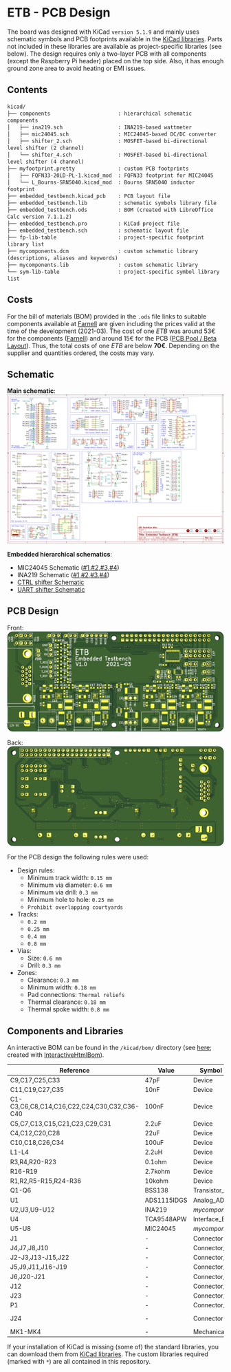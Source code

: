 # ETB - PCB Design

The board was designed with KiCad `version 5.1.9` and mainly uses schematic symbols and PCB footprints available in the [KiCad libraries](https://kicad.org/libraries/download/).
Parts not included in these libraries are available as project-specific libraries (see below).
The design requires only a two-layer PCB with all components (except the Raspberry Pi header) placed on the top side.
Also, it has enough ground zone area to avoid heating or EMI issues.


## Contents

```
kicad/
├── components                      : hierarchical schematic components
│   ├── ina219.sch                  : INA219-based wattmeter
│   ├── mic24045.sch                : MIC24045-based DC/DC converter
│   ├── shifter_2.sch               : MOSFET-based bi-directional level shifter (2 channel)
│   └── shifter_4.sch               : MOSFET-based bi-directional level shifter (4 channel)
├── myfootprint.pretty              : custom PCB footprints
│   ├── FQFN33-20LD-PL-1.kicad_mod  : FQFN33 footprint for MIC24045
│   └── L_Bourns-SRN5040.kicad_mod  : Bourns SRN5040 inductor footprint
├── embedded_testbench.kicad_pcb    : PCB layout file
├── embedded_testbench.lib          : schematic symbols library file
├── embedded_testbench.ods          : BOM (created with LibreOffice Calc version 7.1.1.2)
├── embedded_testbench.pro          : KiCad project file
├── embedded_testbench.sch          : schematic layout file
├── fp-lib-table                    : project-specific footprint library list
├── mycomponents.dcm                : custom schematic library (descriptions, aliases and keywords)
├── mycomponents.lib                : custom schematic library
└── sym-lib-table                   : project-specific symbol library list
```

## Costs

For the bill of materials (BOM) provided in the `.ods` file links to suitable components available at [Farnell](https://www.farnell.com/) are given including the prices valid at the time of the development (2021-03).
The cost of one *ETB* was around 53€ for the components ([Farnell](https://www.farnell.com/)) and around 15€ for the PCB ([PCB Pool / Beta Layout](https://eu.beta-layout.com/pcb/)).
Thus, the total costs of one *ETB* are below **70€**.
Depending on the supplier and quantities ordered, the costs may vary.


## Schematic

**Main schematic**:  
![Main Schematic (/media/schematic/embedded_testbench-main.svg)](../media/schematic/embedded_testbench-main.svg)

**Embedded hierarchical schematics**:  
* MIC24045 Schematic ([#1](../media/schematic/embedded_testbench-mic1.svg),[#2](../media/schematic/embedded_testbench-mic2.svg),[#3](../media/schematic/embedded_testbench-mic3.svg),[#4](../media/schematic/embedded_testbench-mic4.svg))  
* INA219 Schematic ([#1](../media/schematic/embedded_testbench-ina1.svg),[#2](../media/schematic/embedded_testbench-ina2.svg),[#3](../media/schematic/embedded_testbench-ina3.svg),[#4](../media/schematic/embedded_testbench-ina4.svg))  
* [CTRL shifter Schematic](../media/schematic/embedded_testbench-shifter_ctrl.svg)  
* [UART shifter Schematic](../media/schematic/embedded_testbench-shifter_uart.svg)  


## PCB Design

Front:  
![PCB front (/media/pcb/embedded_testbench-front.png)](../media/pcb/embedded_testbench-front.png)

Back:  
![PCB back (/media/pcb/embedded_testbench-back.png)](../media/pcb/embedded_testbench-back.png)

For the PCB design the following rules were used:
* Design rules:
    * Minimum track width: `0.15 mm`
    * Minimum via diameter: `0.6 mm`
    * Minimum via drill: `0.3 mm`
    * Minimum hole to hole: `0.25 mm`
    * `Prohibit overlapping courtyards`
* Tracks:
    * `0.2 mm`
    * `0.25 mm`
    * `0.4 mm`
    * `0.8 mm`
* Vias:
    * Size: `0.6 mm`
    * Drill: `0.3 mm`
* Zones:
    * Clearance: `0.3 mm`
    * Minimum width: `0.18 mm`
    * Pad connections: `Thermal reliefs`
    * Thermal clearance: `0.18 mm`
    * Thermal spoke width: `0.8 mm`


## Components and Libraries

An interactive BOM can be found in the `/kicad/bom/` directory (see [here](../kicad/bom/embedded_testbench.html); created with [InteractiveHtmlBom](https://github.com/openscopeproject/InteractiveHtmlBom)).

| Reference | Value | Symbol Library | Symbol | Footprint Library | Footprint |
|-----------|-------|----------------|--------|-------------------|-----------|
| C9,C17,C25,C33 | 47pF | Device | C | Capacitor_SMD | C_0603_1608Metric |
| C11,C19,C27,C35 | 10nF | Device | C | Capacitor_SMD | C_0603_1608Metric |
| C1-C3,C6,C8,C14,C16,C22,C24,C30,C32,C36-C40 | 100nF | Device | C | Capacitor_SMD | C_0603_1608Metric |
| C5,C7,C13,C15,C21,C23,C29,C31 | 2.2uF | Device | C | Capacitor_SMD | C_1206_3216Metric |
| C4,C12,C20,C28 | 22uF | Device | C | Capacitor_SMD | C_1206_3216Metric |
| C10,C18,C26,C34 | 100uF | Device | CP1 | Capacitor_Tantalum_SMD | CP_EIA-7343-31_Kemet-D |
| L1-L4 | 2.2uH | Device | L | *myfootprint*`*` | L_Bourns-SRN5040 |
| R3,R4,R20-R23 | 0.1ohm | Device | R | Resistor_SMD | R_2512_6332Metric |
| R16-R19 | 2.7kohm | Device | R | Resistor_SMD | R_0603_1608Metric |
| R1,R2,R5-R15,R24-R36 | 10kohm | Device | R | Resistor_SMD | R_0603_1608Metric |
| Q1-Q6 | BSS138 | Transistor_FET | BSS138 | Package_TO_SOT_SMD | SOT-23 |
| U1 | ADS1115IDGS | Analog_ADC | DS1115IDGS | Package_SO | TSSOP-10_3x3mm_P0.5mm |
| U2,U3,U9-U12 | INA219 | *mycomponents*`*` | INA219 | Package_TO_SOT_SMD | SOT-23-8 |
| U4 | TCA9548APW | Interface_Expansion | TCA9548APWR | Package_SO | TSSOP-24_4.4x7.8mm_P0.65mm |
| U5-U8 | MIC24045 | *mycomponents*`*` | MIC24045 | *myfootprint*`*` | FQFN33-20LD-PL-1 |
| J1 | - | Connector | Barrel_Jack_Switch | Connector_BarrelJack | BarrelJack_Horizontal |
| J4,J7,J8,J10 | - | Connector_Generic | Conn_01x02 | TerminalBlock_Philmore | TerminalBlock_Philmore_TB132_1x02_P5.00mm_Horizontal |
| J2-J3,J13-J15,J22 | - | Connector_Generic | Conn_01x02 | Connector_PinHeader_2.54mm | PinHeader_1x02_P2.54mm_Vertical |
| J5,J9,J11,J16-J19 | - | Connector_Generic | Conn_01x03 | Connector_PinHeader_2.54mm | PinHeader_1x03_P2.54mm_Vertical |
| J6,J20-J21 | - | Connector_Generic | Conn_01x04 | Connector_PinHeader_2.54mm | PinHeader_1x04_P2.54mm_Vertical |
| J12 | - | Connector_Generic | Conn_01x06 | Connector_PinHeader_2.54mm | PinHeader_1x06_P2.54mm_Vertical |
| J23 | - | Connector_Generic | Conn_02x06_Counter_Clockwise | Connector_PinHeader_2.54mm | PinHeader_2x06_P2.54mm_Vertical |
| P1 | - | Connector_Generic | Conn_02x20_Odd_Even | Connector_PinHeader_2.54mm | PinHeader_2x20_P2.54mm_Vertical |
| J24 | - | Connector | DB15_Female_HighDensity_MountingHoles | Connector_Dsub | DSUB-15-HD_Female_Horizontal_P2.29x1.98mm_EdgePinOffset8.35mm_Housed_MountingHolesOffset10.89mm |
| MK1-MK4 | - | Mechanical | MountingHole | MountingHole | MountingHole_2.7mm_M2.5 |


If your installation of KiCad is missing (some of) the standard libraries, you can download them from [KiCad libraries](https://kicad.org/libraries/download/).
The custom libraries required (marked with `*`) are all contained in this repository.
